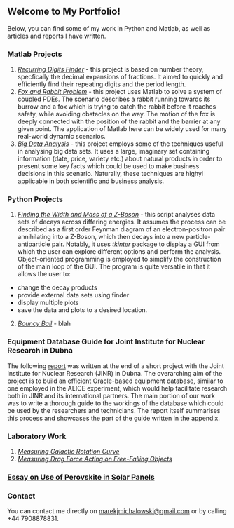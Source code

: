## Welcome to My Portfolio!

Below, you can find some of my work in Python and Matlab, as well as articles and reports I have written.

### Matlab Projects

1. [_Recurring Digits Finder_](matlab/project_1/Recurring_Digits_Report.pdf) - this project is based on number theory, specfically the decimal expansions of fractions. It aimed to quickly and efficiently find their repeating digits and the period length.
2. [_Fox and Rabbit Problem_](matlab/project_2/Fox_and_Rabbit_Report.pdf) - this project uses Matlab to solve a system of coupled PDEs. The scenario describes a rabbit running towards its burrow and a fox which is trying to catch the rabbit before it reaches safety, while avoiding obstacles on the way. The motion of the fox is deeply connected with the position of the rabbit and the barrier at any given point. The application of Matlab here can be widely used for many real-world dynamic scenarios.
3. [_Big Data Analysis_](matlab/project_3/Project_3_Report.pdf) - this project employs some of the techniques useful in analysing big data sets. It uses a large, imaginary set containing information (date, price, variety etc.) about natural products in order to present some key facts which could be used to make business decisions in this scenario. Naturally, these techniques are highyl applicable in both scientific and business analysis.

### Python Projects

1. [_Finding the Width and Mass of a Z-Boson_](https://github.com/mjmichalowski/mjmichalowski.github.io/blob/main/python/z_boson_gui.py) - this script analyses data sets of decays across differing energies. It assumes the process can be described as a first order Feynman diagram of an electron-positron pair annihilating into a Z-Boson, which then decays into a new particle-antiparticle pair. Notably, it uses _tkinter_ package to display a GUI from which the user can explore different options and perform the analysis. Object-oriented programming is employed to simplify the construction of the main loop of the GUI. The program is quite versatile in that it allows the user to:
  - change the decay products
  - provide external data sets using finder
  - display multiple plots
  - save the data and plots to a desired location.

2. [_Bouncy Ball_](https://github.com/mjmichalowski/mjmichalowski.github.io/blob/main/python/bouncy_ball.py) - blah

### Equipment Database Guide for Joint Institute for Nuclear Research in Dubna

The following [report](various/report_jinr.pdf) was written at the end of a short project with the Joint Institute for Nuclear Research (JINR) in Dubna. The overarching aim of the project is to build an efficient Oracle-based equipment database, similar to one employed in the ALICE experiment, which would help facilitate research both in JINR and its international partners. The main portion of our work was to write a thorough guide to the workings of the database which could be used by the researchers and technicians. The report itself summarises this process and showcases the part of the guide written in the appendix.

### Laboratory Work
1. [_Measuring Galactic Rotation Curve_](various/Galactic_Hydrogen.pdf)
2. [_Measuring Drag Force Acting on Free-Falling Objects_](various/Drag_Forces_Michalowski.pdf)

### [Essay on Use of Perovskite in Solar Panels](various/Essay_Solar_Panels.pdf)

### Contact

You can contact me directly on marekjmichalowski@gmail.com or by calling +44 7908878831.
